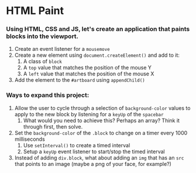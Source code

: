 # HTML Paint

### Using HTML, CSS and JS, let's create an application that paints blocks into the viewport.

1. Create an event listener for a `mousemove`
2. Create a new element using `document.createElement()` and add to it:
    1. A class of `block`
    2. A `top` value that matches the position of the mouse Y
    3. A `left` value that matches the position of the mouse X
3. Add the element to the `#artboard` using `appendChild()`

### Ways to expand this project:

  1. Allow the user to cycle through a selection of `background-color` values to apply to the new block by listening for a `keyUp` of the `spacebar`
      1. What would you need to achieve this? Perhaps an array? Think it through first, then solve.
  2. Set the `background-color` of the `.block` to change on a timer every 1000 milliseconds
      1. Use `setInterval()` to create a timed interval
      2. Setup a `keyUp` event listener to start/stop the timed interval
  3. Instead of adding `div.block`, what about adding an `img` that has an `src` that points to an image (maybe a png of your face, for example?) 
